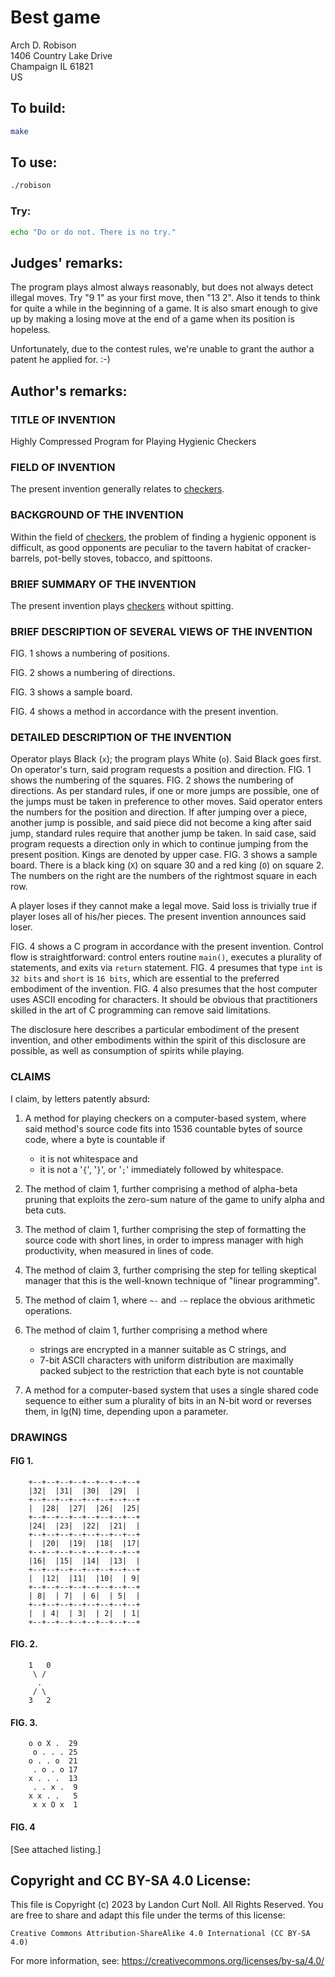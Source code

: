 # Best game

Arch D. Robison\
1406 Country Lake Drive\
Champaign IL 61821\
US


## To build:

```sh
make
```


## To use:

```sh
./robison
```


### Try:

```sh
echo "Do or do not. There is no try."
```


## Judges' remarks:

The program plays almost always reasonably, but does not always detect
illegal moves.  Try "9 1" as your first move, then "13 2". Also it
tends to think for quite a while in the beginning of a game. It is
also smart enough to give up by making a losing move at the end of
a game when its position is hopeless.

Unfortunately, due to the contest rules, we're unable to grant the
author a patent he applied for.  :-)


## Author's remarks:

### TITLE OF INVENTION

Highly Compressed Program for Playing Hygienic Checkers

### FIELD OF INVENTION

The present invention generally relates to
[checkers](https://en.wikipedia.org/wiki/Checkers).

### BACKGROUND OF THE INVENTION

Within the field of [checkers](https://en.wikipedia.org/wiki/Checkers), the
problem of finding a hygienic opponent is difficult, as good opponents are
peculiar to the tavern habitat of cracker-barrels, pot-belly stoves, tobacco,
and spittoons.

### BRIEF SUMMARY OF THE INVENTION

The present invention plays [checkers](https://en.wikipedia.org/wiki/Checkers)
without spitting.

### BRIEF DESCRIPTION OF SEVERAL VIEWS OF THE INVENTION

FIG. 1 shows a numbering of positions.

FIG. 2 shows a numbering of directions.

FIG. 3 shows a sample board.

FIG. 4 shows a method in accordance with the present invention.

### DETAILED DESCRIPTION OF THE INVENTION

Operator plays Black (`x`); the program plays White (`o`).  Said Black goes first.
On operator's turn, said program requests a position and direction.  FIG. 1 shows
the numbering of the squares.  FIG. 2 shows the numbering of directions.  As per
standard rules, if one or more jumps are possible, one of the jumps must be
taken in preference to other moves.  Said operator enters the numbers for the
position and direction.  If after jumping over a piece, another jump is
possible, and said piece did not become a king after said jump, standard rules
require that another jump be taken.  In said case, said program requests a
direction only in which to continue jumping from the present position.  Kings
are denoted by upper case.  FIG. 3 shows a sample board.  There is a black king
(`X`) on square 30 and a red king (`O`) on square 2. The numbers on the right are
the numbers of the rightmost square in each row.

A player loses if they cannot make a legal move.  Said loss is trivially
true if player loses all of his/her pieces.  The present invention announces
said loser.

FIG. 4 shows a C program in accordance with the present invention.  Control flow
is straightforward: control enters routine `main()`, executes a plurality of
statements, and exits via `return` statement.  FIG. 4 presumes that type `int`
is `32 bits` and `short` is `16 bits`, which are essential to the preferred
embodiment of the invention.  FIG. 4 also presumes that the host computer uses
ASCII encoding for characters. It should be obvious that practitioners skilled
in the art of C programming can remove said limitations.

The disclosure here describes a particular embodiment of the present invention,
and other embodiments within the spirit of this disclosure are possible, as well
as consumption of spirits while playing.

### CLAIMS

I claim, by letters patently absurd:

1.  A method for playing checkers on a computer-based system, where said
    method's source code fits into 1536 countable bytes of source code,
    where a byte is countable if
    * it is not whitespace and
    * it is not a '`{`', '`}`', or '`;`' immediately followed by whitespace.

2.  The method of claim 1, further comprising a method of alpha-beta pruning
    that exploits the zero-sum nature of the game to unify alpha
    and beta cuts.

3.  The method of claim 1, further comprising the step of formatting the
    source code with short lines, in order to impress manager with
    high productivity, when measured in lines of code.

4.  The method of claim 3, further comprising the step for telling
    skeptical manager that this is the well-known technique of
    "linear programming".

5.  The method of claim 1, where `~-` and `-~` replace the obvious arithmetic
    operations.

6.  The method of claim 1, further comprising a method where
	* strings are encrypted in a manner suitable as C strings, and
	* 7-bit ASCII characters with uniform distribution are maximally packed
	subject to the restriction that each byte is not countable

7.  A method for a computer-based system that uses a single shared code
    sequence to either sum a plurality of bits in an N-bit word or reverses
    them, in lg(N) time, depending upon a parameter.

### DRAWINGS

#### FIG 1.

```
	+--+--+--+--+--+--+--+--+
	|32|  |31|  |30|  |29|  |
	+--+--+--+--+--+--+--+--+
	|  |28|  |27|  |26|  |25|
	+--+--+--+--+--+--+--+--+
	|24|  |23|  |22|  |21|  |
	+--+--+--+--+--+--+--+--+
	|  |20|  |19|  |18|  |17|
	+--+--+--+--+--+--+--+--+
	|16|  |15|  |14|  |13|  |
	+--+--+--+--+--+--+--+--+
	|  |12|  |11|  |10|  | 9|
	+--+--+--+--+--+--+--+--+
	| 8|  | 7|  | 6|  | 5|  |
	+--+--+--+--+--+--+--+--+
	|  | 4|  | 3|  | 2|  | 1|
	+--+--+--+--+--+--+--+--+
```

#### FIG. 2.

```
	1   0
	 \ /
	  .
	 / \
	3   2
```

#### FIG. 3.

```
	o o X .  29
	 o . . . 25
	o . . o  21
	 . o . o 17
	x . . .  13
	 . . x .  9
	x x . .   5
	 x x O x  1
```

#### FIG. 4

[See attached listing.]


## Copyright and CC BY-SA 4.0 License:

This file is Copyright (c) 2023 by Landon Curt Noll.  All Rights Reserved.
You are free to share and adapt this file under the terms of this license:

    Creative Commons Attribution-ShareAlike 4.0 International (CC BY-SA 4.0)

For more information, see: https://creativecommons.org/licenses/by-sa/4.0/
